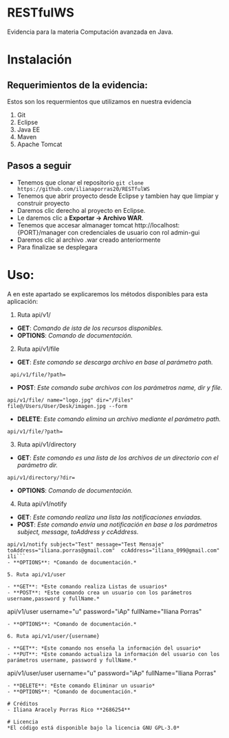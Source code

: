 # **RESTfulWS**
Evidencia para la materia Computación avanzada en Java.

# Instalación

## Requerimientos de la evidencia:
Estos son los requermientos que utilizamos en nuestra evidencia
1. Git
2. Eclipse
3. Java EE
4. Maven
5. Apache Tomcat

## Pasos a seguir

- Tenemos que clonar el repositorio 
``` git clone https://github.com/ilianaporras20/RESTfulWS ```
- Tenemos que abrir proyecto desde Eclipse y tambien hay que limpiar y construir proyecto
- Daremos clic derecho al proyecto en Eclipse.
- Le daremos clic a  **Exportar -> Archivo WAR**.
-  Tenemos que accesar almanager tomcat http://localhost:{PORT}/manager con credenciales de usuario con rol admin-gui
- Daremos clic al archivo .war creado anteriormente
- Para finalizae se desplegara

# Uso:
A en este apartado se explicaremos los métodos disponibles para esta aplicación:
 1. Ruta api/v1/

- **GET**: *Comando de ista de los recursos disponibles.*
- **OPTIONS**: *Comando de documentación.*

 2. Ruta api/v1/file

- **GET**: *Este comando se descarga archivo en base al parámetro path.*
```
 api/v1/file/?path= 
 ```
- **POST**: *Este comando sube archivos con los parámetros name, dir y file.*
``` 
api/v1/file/ name="logo.jpg" dir="/Files" file@/Users/User/Desk/imagen.jpg --form

```
- **DELETE**: *Este comando elimina un archivo mediante el parámetro path.*
``` 
api/v1/file/?path=
``` 
3. Ruta api/v1/directory

- **GET**: *Este comando es una lista de los archivos de un directorio con el parámetro dir.*
``` 
api/v1/directory/?dir=
``` 
- **OPTIONS**: *Comando de documentación.*

4. Ruta api/v1/notify

- **GET**: *Este comando realiza una lista las notificaciones enviadas.*
- **POST**: *Este comando envía una notificación en base a los parámetros subject, message, toAddress y ccAddress.*
``` 
api/v1/notify subject="Test" message="Test Mensaje" toAddress="iliana.porras@gmail.com"  ccAddress="iliana_099@gmail.com"
ili``` 
- **OPTIONS**: *Comando de documentación.*

5. Ruta api/v1/user

- **GET**: *Este comando realiza Listas de usuarios*
- **POST**: *Este comando crea un usuario con los parámetros username,password y fullName.*

```
api/v1/user username="u" password="iAp" fullName="Iliana Porras"
``` 
- **OPTIONS**: *Comando de documentación.*

6. Ruta api/v1/user/{username}

- **GET**: *Este comando nos enseña la información del usuario*
- **PUT**: *Este comando actualiza la información del usuario con los parámetros username, password y fullName.*
``` 
api/v1/user/user username="u" password="iAp" fullName="Iliana Porras" 
``` 
- **DELETE**: *Este comando Eliminar un usuario*
- **OPTIONS**: *Comando de documentación.*

# Créditos
- Iliana Aracely Porras Rico **2686254**

# Licencia
*El código está disponible bajo la licencia GNU GPL-3.0*
